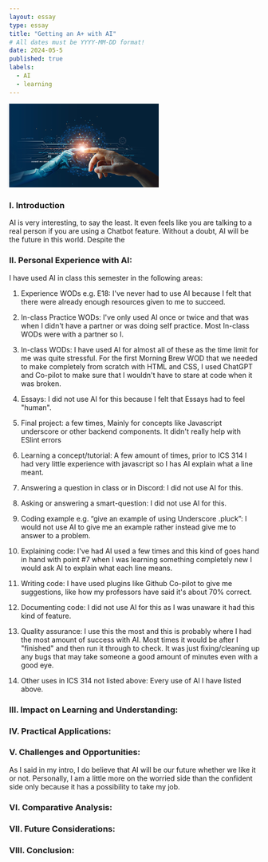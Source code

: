 ```yaml
---
layout: essay
type: essay
title: "Getting an A+ with AI"
# All dates must be YYYY-MM-DD format!
date: 2024-05-5
published: true
labels:
  - AI
  - learning
---
```


<img width ="300px" class="rounded float-start pe-4" src="../img/AI.png">

### I. Introduction
AI is very interesting, to say the least. It even feels like you are talking to a real person if you are using a Chatbot feature. Without a doubt, AI will be the future in this world. Despite the   

### II. Personal Experience with AI:
I have used AI in class this semester in the following areas:

  1. Experience WODs e.g. E18: I've never had to use AI because I felt that there were already enough resources given to me to succeed. 

  3. In-class Practice WODs: I've only used AI once or twice and that was when I didn't have a partner or was doing self practice. Most In-class WODs were with a partner so I.

  4. In-class WODs: I have used AI for almost all of these as the time limit for me was quite stressful. For the first Morning Brew WOD that we needed to make completely from scratch with HTML and CSS, I used ChatGPT and Co-pilot to make sure that I wouldn't have to stare at code when it was broken. 

  5. Essays: I did not use AI for this because I felt that Essays had to feel "human".

  6. Final project: a few times, Mainly for concepts like Javascript underscore or other backend components. It didn't really help with ESlint errors  

  7. Learning a concept/tutorial: A few amount of times, prior to ICS 314 I had very little experience with javascript so I has AI explain what a line meant.  

  8. Answering a question in class or in Discord: I did not use AI for this. 

  9. Asking or answering a smart-question: I did not use AI for this. 

  10. Coding example e.g. “give an example of using Underscore .pluck”: I would not use AI to give me an example rather instead give me to answer to a problem. 

  11. Explaining code: I've had AI used a few times and this kind of goes hand in hand with point #7 when I was learning something completely new I would ask AI to explain what each line means.

  12. Writing code: I have used plugins like Github Co-pilot to give me suggestions, like how my professors have said it's about 70% correct.  

  13. Documenting code: I did not use AI for this as I was unaware it had this kind of feature. 

  14. Quality assurance: I use this the most and this is probably where I had the most amount of success with AI. Most times it would be after I "finished" and then run it through to check. It was just fixing/cleaning up any bugs that may take someone a good amount of minutes even with a good eye.

  15. Other uses in ICS 314 not listed above: Every use of AI I have listed above.


### III. Impact on Learning and Understanding:


### IV. Practical Applications:


### V. Challenges and Opportunities:
As I said in my intro, I do believe that AI will be our future whether we like it or not. Personally, I am a little more on the worried side than the confident side only because it has a possibility to take my job.  

### VI. Comparative Analysis:


### VII. Future Considerations:


### VIII. Conclusion:
